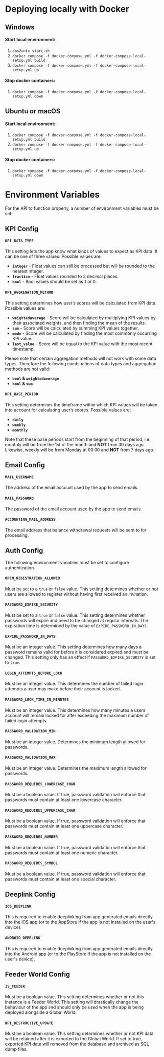 # Deploying locally with Docker

## Windows
#### Start local environment:
1. `dos2unix start.sh`
2. `docker compose -f docker-compose.yml -f docker-compose-local-setup.yml build`
3. `docker compose -f docker-compose.yml -f docker-compose-local-setup.yml up`

#### Stop docker containers:
1. `docker compose -f docker-compose.yml -f docker-compose-local-setup.yml down`

## Ubuntu or macOS
#### Start local environment:
1. `docker compose -f docker-compose.yml -f docker-compose-local-setup.yml build`
2. `docker compose -f docker-compose.yml -f docker-compose-local-setup.yml up`


#### Stop docker containers:
1. `docker compose -f docker-compose.yml -f docker-compose-local-setup.yml down`

# Environment Variables
For the API to function properly, a number of environment variables must be set:

## KPI Config
#### `KPI_DATA_TYPE`
This setting lets the app know what kinds of values to expect as KPI data. It can be one of three values:
Possible values are:
- **`integer`** - Float values can still be processed but will be rounded to the nearest integer.
- **`fraction`** - Float values rounded to 2 decimal places.
- **`bool`** - Bool values should be set as 1 or 0.

#### `KPI_AGGREGATION_METHOD`
This setting determines how user’s scores will be calculated from KPI data.
Possible values are:

- **`weightedaverage`** - Score will be calculated by multiplying KPI values by their associated weights, and then finding the mean of the results.
- **`sum`** - Score will be calculated by summing KPI values together.
- **`mode`** - Score will be calculated by finding the most commonly occurring KPI value.
- **`last_value`** - Score will be equal to the KPI value with the most recent timestamp.

Please note that certain aggregation methods will not work with some data types. Therefore the following combinations of data types and aggregation methods are not valid:

- **`bool` & `weightedaverage`**
- **`bool` & `sum`**

#### `KPI_BASE_PERIOD`
This setting determines the timeframe within which KPI values will be taken into account for calculating user’s scores.
Possible values are:

- **`daily`**
- **`weekly`**
- **`monthly`**

Note that these base periods start from the beginning of that period, i.e. monthly will be from the 1st of the month and **NOT** from 30 days ago. Likewise, weekly will be from Monday at 00:00 and **NOT** from 7 days ago.

## Email Config
#### `MAIL_USERNAME`
The address of the email account used by the app to send emails.

#### `MAIL_PASSWORD`
The password of the email account used by the app to send emails.

#### `ACCOUNTING_MAIL_ADDRESS`
The email address that balance withdrawal requests will be sent to for processing.

## Auth Config
The following environment variables must be set to configure authentication.

#### `OPEN_REGISTRATION_ALLOWED`
Must be set to a  `true` or `false` value. This setting determines whether or not users are allowed to register without having first received an invitation.

#### `PASSWORD_EXPIRE_SECURITY`
Must be set to a  `true` or `false` value. This setting determines whether passwords will expire and need to be changed at regular intervals. The expiration time is determined by the value of `EXPIRE_PASSWORD_IN_DAYS`.

#### `EXPIRE_PASSWORD_IN_DAYS`
Must be an integer value. This setting determines how many days a password remains valid for before it is considered expired and must be changed. This setting only has an effect if `PASSWORD_EXPIRE_SECURITY` is set to `true`.

#### `LOGIN_ATTEMPTS_BEFORE_LOCK`

Must be an integer value. This determines the number of failed login attempts a user may make before their account is locked.

#### `PASSWORD_LOCK_TIME_IN_MINUTES`

Must be an integer value. This determines how many minutes a users account will remain locked for after exceeding the maximum number of failed login attempts.

#### `PASSWORD_VALIDATION_MIN`

Must be an integer value. Determines the minimum length allowed for passwords.

#### `PASSWORD_VALIDATION_MAX`

Must be an integer value. Determines the maximum length allowed for passwords.

#### `PASSWORD_REQUIRES_LOWERCASE_CHAR`

Must be a boolean value. If true, password validation will enforce that passwords must contain at least one lowercase character.

#### `PASSWORD_REQUIRES_UPPERCASE_CHAR`

Must be a boolean value. If true, password validation will enforce that passwords must contain at least one uppercase character.

#### `PASSWORD_REQUIRES_NUMBER`

Must be a boolean value. If true, password validation will enforce that passwords must contain at least one numeric character.

#### `PASSWORD_REQUIRES_SYMBOL`

Must be a boolean value. If true, password validation will enforce that passwords must contain at least one special character.

## Deeplink Config

#### `IOS_DEEPLINK`
This is required to enable deeplinking from app generated emails directly into the iOS app (or to the AppStore if the app is not installed on the user's device).

#### `ANDROID_DEEPLINK`
This is required to enable deeplinking from app generated emails directly into the Android app (or to the PlayStore if the app is not installed on the user's device).

## Feeder World Config

#### `IS_FEEDER`
Must be a boolean value. This setting determines whether or not this instance is a Feeder World. This setting will drastically change the behaviour of the app and should only be used when the app is being deployed alongside a Global World.

#### `KPI_DESTRUCTIVE_UPDATE`
Must be a boolean value. This setting determines whether or not KPI data will be retained after it is exported to the Global World. If set to true, exported KPI data will removed from the database and archived as SQL dump files.
